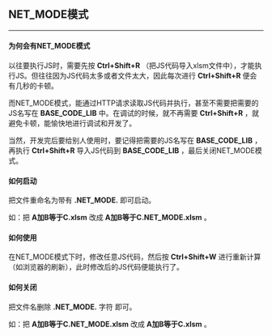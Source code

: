 ## NET_MODE模式

---

#### 为何会有NET_MODE模式

以往要执行JS时，需要先按 __Ctrl+Shift+R__ （把JS代码导入xlsm文件中），才能执行JS。但往往因为JS代码太多或者文件太大，因此每次进行 __Ctrl+Shift+R__ 便会有几秒的卡顿。

而NET_MODE模式，能通过HTTP请求读取JS代码并执行，甚至不需要把需要的JS名写在 __BASE_CODE_LIB__ 中。在调试的时候，就不再需要 __Ctrl+Shift+R__ ，就避免卡顿，能愉快地进行调试和开发了。

当然，开发完后要给别人使用时，要记得把需要的JS名写在 __BASE_CODE_LIB__ ，再执行 __Ctrl+Shift+R__ 导入JS代码到 __BASE_CODE_LIB__ ，最后关闭NET_MODE模式。


#### 如何启动

把文件重命名为带有 __.NET_MODE.__ 即可启动。

如：把 __A加B等于C.xlsm__ 改成 __A加B等于C.NET_MODE.xlsm__ 。

#### 如何使用

在NET_MODE模式下时，修改任意JS代码，然后按 __Ctrl+Shift+W__ 进行重新计算（如浏览器的刷新），此时修改后的JS代码便能执行了。

#### 如何关闭

把文件名删除 __.NET_MODE.__ 字符 即可。 

如：把 __A加B等于C.NET_MODE.xlsm__ 改成 __A加B等于C.xlsm__ 。